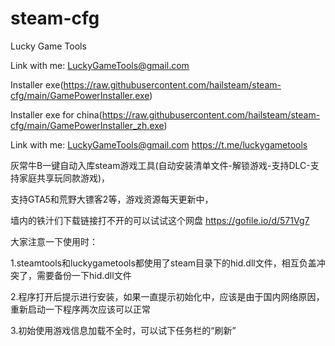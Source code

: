 # steam-cfg
Lucky Game Tools

Link with me: LuckyGameTools@gmail.com

Installer exe(https://raw.githubusercontent.com/hailsteam/steam-cfg/main/GamePowerInstaller.exe)

Installer exe for china(https://raw.githubusercontent.com/hailsteam/steam-cfg/main/GamePowerInstaller_zh.exe)

Link with me: LuckyGameTools@gmail.com    https://t.me/luckygametools

灰常牛B一键自动入库steam游戏工具(自动安装清单文件-解锁游戏-支持DLC-支持家庭共享玩同款游戏)，

支持GTA5和荒野大镖客2等，游戏资源每天更新中，

墙内的铁汁们下载链接打不开的可以试试这个网盘 https://gofile.io/d/571Vg7

大家注意一下使用时：


1.steamtools和luckygametools都使用了steam目录下的hid.dll文件，相互负盖冲突了，需要备份一下hid.dll文件

2.程序打开后提示进行安装，如果一直提示初始化中，应该是由于国内网络原因，重新启动一下程序两次应该可以正常

3.初始使用游戏信息加载不全时，可以试下任务栏的“刷新”
